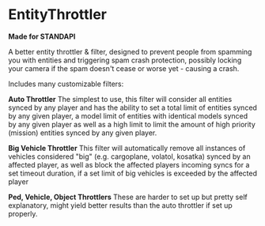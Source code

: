 # EntityThrottler

**Made for STANDAPI**

A better entity throttler & filter, designed to prevent people from spamming you with entities and triggering spam crash protection, possibly locking your camera if the spam doesn't cease or worse yet - causing a crash.

Includes many customizable filters:

**Auto Throttler**
The simplest to use, this filter will consider all entities synced by any player and has the ability to set a total limit of entities synced by any given player, a model limit of entities with identical models synced by any given player as well as a high limit to limit the amount of high priority (mission) entities synced by any given player.

**Big Vehicle Throttler**
This filter will automatically remove all instances of vehicles considered "big" (e.g. cargoplane, volatol, kosatka) synced by an affected player, as well as block the affected players incoming syncs for a set timeout duration, if a set limit of big vehicles is exceeded by the affected player

**Ped, Vehicle, Object Throttlers**
These are harder to set up but pretty self explanatory, might yield better results than the auto throttler if set up properly.
